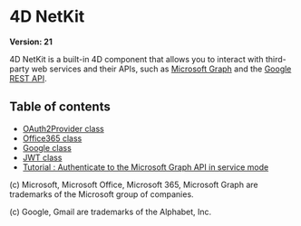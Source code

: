       
# 4D NetKit

**Version: 21**

4D NetKit is a built-in 4D component that allows you to interact with third-party web services and their APIs, such as [Microsoft Graph](https://docs.microsoft.com/en-us/graph/overview) and the [Google REST API](https://developers.google.com/workspace/gmail/api/reference/rest/v1/users.messages).

## Table of contents

* [OAuth2Provider class](Documentation/Classes/OAuth2Provider.md)
* [Office365 class](Documentation/Classes/Office365.md)
* [Google class](Documentation/Classes/Google.md)
* [JWT class](Documentation/Classes/JWT.md)
* [Tutorial : Authenticate to the Microsoft Graph API in service mode](Documentation/Tutorial.md)


(c) Microsoft, Microsoft Office, Microsoft 365, Microsoft Graph are trademarks of the Microsoft group of companies.

(c) Google, Gmail are trademarks of the Alphabet, Inc.
